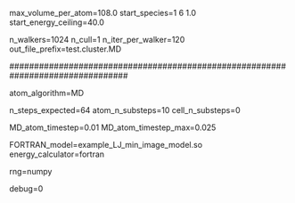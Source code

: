 max_volume_per_atom=108.0
start_species=1 6 1.0
start_energy_ceiling=40.0

n_walkers=1024
n_cull=1
n_iter_per_walker=120
out_file_prefix=test.cluster.MD

################################################################################

atom_algorithm=MD

n_steps_expected=64
atom_n_substeps=10
cell_n_substeps=0

MD_atom_timestep=0.01
MD_atom_timestep_max=0.025

FORTRAN_model=example_LJ_min_image_model.so
energy_calculator=fortran

rng=numpy

debug=0
